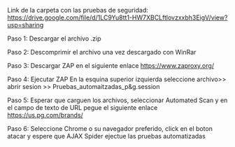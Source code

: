 Link de la carpeta con las pruebas de seguridad: https://drive.google.com/file/d/1LC9Yu8tt1-HW7XBCLftlovzxxbh3EigV/view?usp=sharing

Paso 1:
   Descargar el archivo .zip 

Paso 2:
   Descomprimir el archivo una vez descargado con WinRar

Paso 3:
   Descargar ZAP en el siguiente enlace https://www.zaproxy.org/

Paso 4:
   Ejecutar ZAP  En la esquina superior izquierda seleccione 
   archivo>> abrir sesion >> Pruebas_automaitzadas_p&g.session

Paso 5:
   Esperar que carguen los archivos, seleccionar Automated Scan 
   y en el campo de texto de URL pegue el siguiente enlace
   https://us.pg.com/brands/

Paso 6:
   Seleccione Chrome o su navegador preferido, click en el boton atacar
   y espere que AJAX Spider ejectue las pruebas automatizadas
